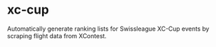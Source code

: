 # xc-cup
Automatically generate ranking lists for Swissleague XC-Cup events by scraping flight data from XContest.
